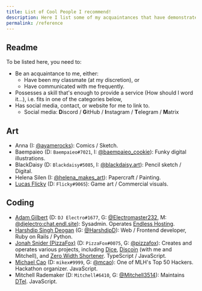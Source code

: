 ```yaml
---
title: List of Cool People I recommend!
description: Here I list some of my acquaintances that have demonstrated certain skills. aka. "People I would provide a reference for".
permalink: /reference
---
```


## Readme

To be listed here, you need to:

* Be an acquaintance to me, either:
  * Have been my classmate (at my discretion), or
  * Have communicated with me frequently.
* Possesses a skill that's enough to provide a service (How should I word it...), i.e. fits in one of the categories below,
* Has social media, contact, or website for me to link to.
  * Social media: **D**iscord / **G**itHub / **I**nstagram / **T**elegram / **M**atrix

## Art
* Anna (I: [@ayamerocks](https://instagram.com/ayamerocks)): Comics / Sketch.
* Baempaieo (D: `Baempaieo#7021`, I: [@baempaieo_cookie](https://instagram.com/baempaieo_cookie)): Funky digital illustrations.
* BlackDaisy (D: `Blackdaisy#5085`, I: [@blackdaisy.art](https://instagram.com/blackdaisy.art)): Pencil sketch / Digital.
* Helena Silen (I: [@helena_makes_art](https://instagram.com/helena_makes_art)): Papercraft / Painting.
* [Lucas Flicky](http://lucasflicky.com/) (D: `Flicky#9065`): Game art / Commercial visuals.

## Coding
* [Adam Gilbert](https://i-am.djelectro.me) (D: `DJ Electro#1677`, G: [@Electromaster232](https://github.com/Electromaster232), M: [@djelectro:chat.endl.site](https://matrix.to/#/@djelectro:chat.endl.site)): Sysadmin. Operates [Endless Hosting](https://theendlessweb.com).
* [Harshdip Singh Deogan](https://hsdeogan.com/) (G: [@HarshdipD](https://github.com/HarshdipD)): Web / Frontend developer, Ruby on Rails / Python.
* [Jonah Snider (PizzaFox)](https://jonah.pw) (D: `PizzaFox#0075`, G: [@pizzafox](https://github.com/pizzafox)): Creates and operates various projects, including [Dice](https://dice.js.org), [Discoin](https://dash.discoin.zws.im) (with me and Mitchell), and [Zero Width Shortener](https://zws.im). TypeScript / JavaScript.
* [Michael Cao](https://mikecao.me/) (D: `mikex#9999`, G: [@mcao](https://github.com/mcao)): One of MLH's Top 50 Hackers. Hackathon organizer. JavaScript.
* Mitchell Rademaker (D: `Mitchell#6410`, G: [@Mitchell3514](https://github.com/Mitchell3514)): Maintains [DTel](https://dtel.austinhuang.me). JavaScript.